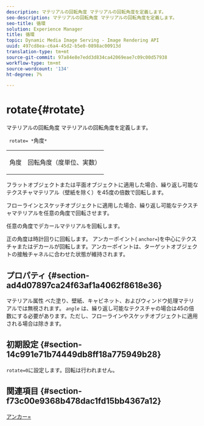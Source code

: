 ```yaml
---
description: マテリアルの回転角度 マテリアルの回転角度を定義します。
seo-description: マテリアルの回転角度 マテリアルの回転角度を定義します。
seo-title: 循環
solution: Experience Manager
title: 循環
topic: Dynamic Media Image Serving - Image Rendering API
uuid: 497cd8ea-c6a4-45d2-b5e0-0898ac00913d
translation-type: tm+mt
source-git-commit: 97a84e8e7edd3d834ca42069eae7c09c00d57938
workflow-type: tm+mt
source-wordcount: '134'
ht-degree: 7%

---
```



# rotate{#rotate}

マテリアルの回転角度 マテリアルの回転角度を定義します。

` rotate= *`角度`*`

<table id="simpletable_F1A87ECD86E8429788825374A6882CB9"> 
 <tr class="strow"> 
  <td class="stentry"> <p> <span class="varname"> 角度 </span> </p> </td> 
  <td class="stentry"> <p>回転角度（度単位、実数） </p> </td> 
 </tr> 
</table>

フラットオブジェクトまたは平面オブジェクトに適用した場合、繰り返し可能なテクスチャマテリアル（壁紙を除く）を45度の倍数で回転します。

フローラインとスケッチオブジェクトに適用した場合、繰り返し可能なテクスチャマテリアルを任意の角度で回転させます。

任意の角度でデカールマテリアルを回転します。

正の角度は時計回りに回転します。 アンカーポイント( `anchor=`)を中心にテクスチャまたはデカールが回転します。アンカーポイントは、ターゲットオブジェクトの接触チャネルに合わせた状態が維持されます。

## プロパティ {#section-ad4d07897ca24f63af1a4062f8618e36}

マテリアル属性 べた塗り、壁紙、キャビネット、およびウィンドウ処理マテリアルでは無視されます。 *`angle`* は、繰り返し可能なテクスチャの場合は45の倍数にする必要があります。ただし、フローラインやスケッチオブジェクトに適用される場合は除きます。

## 初期設定 {#section-14c991e71b74449db8ff18a775949b28}

`rotate=0`に設定します。回転は行われません。

## 関連項目 {#section-f73c00e9368b478dac1fd15bb4367a12}

[アンカー=](../../../../../ir-api/http-protocol/image-rendering-api-ref/c-ir-http-protocol-ref/c-ir-http-protocol-command-reference/r-ir-http-anchor.md#reference-d53923d785c9442997dc7f2199524c26)
